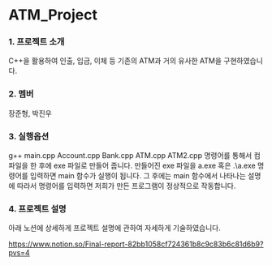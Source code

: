 ﻿# ATM_Project
 
 ### 1. 프로젝트 소개
 C++을 활용하여 인출, 입금, 이체 등 기존의 ATM과 거의 유사한 ATM을 구현하였습니다. 
 
 ### 2. 멤버
 장준형, 박진우
 
 ### 3. 실행옵션
 g++ main.cpp Account.cpp Bank.cpp ATM.cpp ATM2.cpp 명령어를 통해서 컴파일을 한 후에 exe 파일로 만들어 줍니다.
만들어진 exe 파일을 a.exe 혹은 .\a.exe 명령어를 입력하면 main 함수가 실행이 됩니다. 
그 후에는 main 함수에서 나타나는 설명에 따라서 명령어를 입력하면 저희가 만든 프로그램이 정상적으로 작동합니다.
 ### 4. 프로젝트 설명 
 
 아래 노션에 상세하게 프로젝트 설명에 관하여 자세하게 기술하였습니다. 
 
 https://www.notion.so/Final-report-82bb1058cf724361b8c9c83b6c81d6b9?pvs=4
